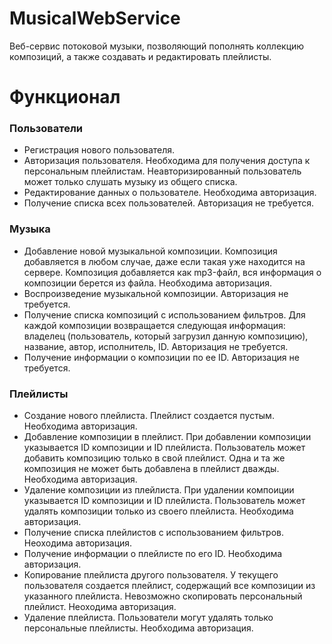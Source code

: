 # MusicalWebService

Веб-сервис потоковой музыки, позволяющий пополнять коллекцию композиций, а также создавать и редактировать плейлисты.

# Функционал

### Пользователи
- Регистрация нового пользователя.
- Авторизация пользователя. Необходима для получения доступа к персональным плейлистам. Неавторизированный пользователь может только слушать музыку из общего списка.
- Редактирование данных о пользователе. Необходима авторизация.
- Получение списка всех пользователей. Авторизация не требуется.

### Музыка
- Добавление новой музыкальной композиции. Композиция добавляется в любом случае, даже если такая уже находится на сервере. Композиция добавляется как mp3-файл, вся информация о композиции берется из файла. Необходима авторизация.
- Воспроизведение музыкальной композиции. Авторизация не требуется.
- Получение списка композиций с использованием фильтров. Для каждой композиции возвращается следующая информация: владелец (пользователь, который загрузил данную композицию), название, автор, исполнитель, ID. Авторизация не требуется.
- Получение информации о композиции по ее ID. Авторизация не требуется.

### Плейлисты
- Создание нового плейлиста. Плейлист создается пустым. Необходима авторизация.
- Добавление композиции в плейлист. При добавлении композиции указывается ID композиции и ID плейлиста. Пользователь может добавить композицию только в свой плейлист. Одна и та же композиция не может быть добавлена в плейлист дважды. Необходима авторизация.
- Удаление композиции из плейлиста. При удалении компоиции указывается ID композиции и ID плейлиста. Пользователь может удалять композиции только из своего плейлиста. Необходима авторизация.
- Получение списка плейлистов с использованием фильтров. Неоходима авторизация.
- Получение информации о плейлисте по его ID. Необходима авторизация.
- Копирование плейлиста другого пользователя. У текущего пользователя создается плейлист, содержащий все композиции из указанного плейлиста. Невозможно скопировать персональный плейлист. Неоходима авторизация.
- Удаление плейлиста. Пользователи могут удалять только персональные плейлисты. Необходима авторизация.
